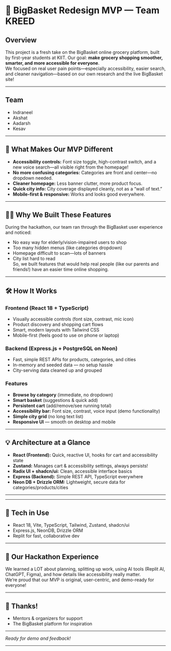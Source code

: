 # 🍏 BigBasket Redesign MVP — Team KREED

## Overview
This project is a fresh take on the BigBasket online grocery platform, built by first-year students at KIIT. Our goal: **make grocery shopping smoother, smarter, and more accessible for everyone**.  
We focused on real user pain points—especially accessibility, easier search, and cleaner navigation—based on our own research and the live BigBasket site!

---

## Team
- Indraneel
- Akshat
- Aadarsh
- Kesav

---


## 🚀 What Makes Our MVP Different
- **Accessibility controls:** Font size toggle, high-contrast switch, and a new voice search—all visible right from the homepage!
- **No more confusing categories:** Categories are front and center—no dropdown needed.
- **Cleaner homepage:** Less banner clutter, more product focus.
- **Quick city info:** City coverage displayed cleanly, not as a “wall of text.”
- **Mobile-first & responsive:** Works and looks good everywhere.

---

## 🧑‍🏫 Why We Built These Features
During the hackathon, our team ran through the BigBasket user experience and noticed:
- No easy way for elderly/vision-impaired users to shop
- Too many hidden menus (like categories dropdown)
- Homepage difficult to scan—lots of banners
- City list hard to read  
So, we built features that would help real people (like our parents and friends!) have an easier time online shopping.

---

## 🛠️ How It Works

### Frontend (React 18 + TypeScript)
- Visually accessible controls (font size, contrast, mic icon)
- Product discovery and shopping cart flows
- Smart, modern layouts with Tailwind CSS
- Mobile-first (feels good to use on phone or laptop)

### Backend (Express.js + PostgreSQL on Neon)
- Fast, simple REST APIs for products, categories, and cities
- In-memory and seeded data — no setup hassle
- City-serving data cleaned up and grouped

### Features
- **Browse by category** (immediate, no dropdown)
- **Smart basket** (suggestions & quick add)
- **Persistent cart** (add/remove/see running total)
- **Accessibility bar:** Font size, contrast, voice input (demo functionality)
- **Simple city grid** (no long text list)
- **Responsive UI** — smooth on desktop and mobile

---

## 💡 Architecture at a Glance

- **React (Frontend):** Quick, reactive UI, hooks for cart and accessibility state
- **Zustand:** Manages cart & accessibility settings, always persists!
- **Radix UI + shadcn/ui:** Clean, accessible interface basics
- **Express (Backend):** Simple REST API, TypeScript everywhere
- **Neon DB + Drizzle ORM:** Lightweight, secure data for categories/products/cities

---

---

## 🌟 Tech in Use
- React 18, Vite, TypeScript, Tailwind, Zustand, shadcn/ui  
- Express.js, NeonDB, Drizzle ORM  
- Replit for fast, collaborative dev

---

## 📢 Our Hackathon Experience
We learned a LOT about planning, splitting up work, using AI tools (Replit AI, ChatGPT, Figma), and how details like accessibility really matter.  
We’re proud that our MVP is original, user-centric, and demo-ready for everyone!

---

## 🤝 Thanks!
- Mentors & organizers for support
- The BigBasket platform for inspiration

---  
_Ready for demo and feedback!_

---

